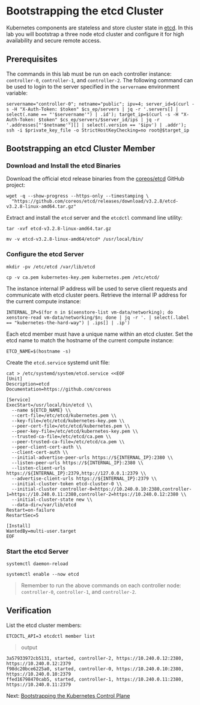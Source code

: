 # Bootstrapping the etcd Cluster

Kubernetes components are stateless and store cluster state in [etcd](https://github.com/coreos/etcd). In this lab you will bootstrap a three node etcd cluster and configure it for high availability and secure remote access.

## Prerequisites

The commands in this lab must be run on each controller instance: `controller-0`, `controller-1`, and `controller-2`. The following command can be used to login to the server specified in the `servername` environment variable:

```
servername="controller-0"; netname="public"; ipv=4; server_id=$(curl -s -H "X-Auth-Token: $token" $cs_ep/servers | jq -r '.servers[] | select(.name == "'$servername'") | .id'); target_ip=$(curl -s -H "X-Auth-Token: $token" $cs_ep/servers/$server_id/ips | jq -r '.addresses["'$netname'"][] | select(.version == '$ipv') | .addr'); ssh -i $private_key_file -o StrictHostKeyChecking=no root@$target_ip
```

## Bootstrapping an etcd Cluster Member

### Download and Install the etcd Binaries

Download the official etcd release binaries from the [coreos/etcd](https://github.com/coreos/etcd) GitHub project:

```
wget -q --show-progress --https-only --timestamping \
  "https://github.com/coreos/etcd/releases/download/v3.2.8/etcd-v3.2.8-linux-amd64.tar.gz"
```

Extract and install the `etcd` server and the `etcdctl` command line utility:

```
tar -xvf etcd-v3.2.8-linux-amd64.tar.gz
```

```
mv -v etcd-v3.2.8-linux-amd64/etcd* /usr/local/bin/
```

### Configure the etcd Server

```
mkdir -pv /etc/etcd /var/lib/etcd
```

```
cp -v ca.pem kubernetes-key.pem kubernetes.pem /etc/etcd/
```

The instance internal IP address will be used to serve client requests and communicate with etcd cluster peers. Retrieve the internal IP address for the current compute instance:

```
INTERNAL_IP=$(for n in $(xenstore-list vm-data/networking); do xenstore-read vm-data/networking/$n; done | jq -r '. | select(.label == "kubernetes-the-hard-way") | .ips[] | .ip')
```

Each etcd member must have a unique name within an etcd cluster. Set the etcd name to match the hostname of the current compute instance:

```
ETCD_NAME=$(hostname -s)
```

Create the `etcd.service` systemd unit file:

```
cat > /etc/systemd/system/etcd.service <<EOF
[Unit]
Description=etcd
Documentation=https://github.com/coreos

[Service]
ExecStart=/usr/local/bin/etcd \\
  --name ${ETCD_NAME} \\
  --cert-file=/etc/etcd/kubernetes.pem \\
  --key-file=/etc/etcd/kubernetes-key.pem \\
  --peer-cert-file=/etc/etcd/kubernetes.pem \\
  --peer-key-file=/etc/etcd/kubernetes-key.pem \\
  --trusted-ca-file=/etc/etcd/ca.pem \\
  --peer-trusted-ca-file=/etc/etcd/ca.pem \\
  --peer-client-cert-auth \\
  --client-cert-auth \\
  --initial-advertise-peer-urls https://${INTERNAL_IP}:2380 \\
  --listen-peer-urls https://${INTERNAL_IP}:2380 \\
  --listen-client-urls https://${INTERNAL_IP}:2379,http://127.0.0.1:2379 \\
  --advertise-client-urls https://${INTERNAL_IP}:2379 \\
  --initial-cluster-token etcd-cluster-0 \\
  --initial-cluster controller-0=https://10.240.0.10:2380,controller-1=https://10.240.0.11:2380,controller-2=https://10.240.0.12:2380 \\
  --initial-cluster-state new \\
  --data-dir=/var/lib/etcd
Restart=on-failure
RestartSec=5

[Install]
WantedBy=multi-user.target
EOF
```

### Start the etcd Server

```
systemctl daemon-reload
```

```
systemctl enable --now etcd
```

> Remember to run the above commands on each controller node: `controller-0`, `controller-1`, and `controller-2`.

## Verification

List the etcd cluster members:

```
ETCDCTL_API=3 etcdctl member list
```

> output

```
3a57933972cb5131, started, controller-2, https://10.240.0.12:2380, https://10.240.0.12:2379
f98dc20bce6225a0, started, controller-0, https://10.240.0.10:2380, https://10.240.0.10:2379
ffed16798470cab5, started, controller-1, https://10.240.0.11:2380, https://10.240.0.11:2379
```

Next: [Bootstrapping the Kubernetes Control Plane](08-bootstrapping-kubernetes-controllers.md)
